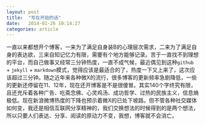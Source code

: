 ```yaml
---
layout: post
title:  "写在开始的话"
date:   2014-01-26 10:14:27
categories: article
---
```


一直以来都想开个博客，一来为了满足自身装B的心理层次需求，二来为了满足自身的表达欲，三来自知记忆力有限，需要有个地方能够记录。苦于一直找不到理想的平台，而自己做事又经常三分钟热度，一直不成气候，最近偶见到这种`github` + `jekyll` + `markdown`模式，觉得应该是最适合的了，热度一下又上来了，这次应该超过三分钟。随之近年来各种微X的流行，很多博客的更新频率急剧降低，一些的更新还停留在11、12年，现在还开博客是不是很傻冒。其实140个字终究有限，且还充斥着各种广告、吃斋念佛、心灵鸡汤、成功哲学、过热的民族主义，信息熵极低。现在新浪微博热度的下降也预示着微X的已处下坡路。但不管各种社交媒体如何变，我还是相信互联网分享精神的，我们交换想法的时候得到的是两个想法，所以只要人们表达、分享、阅读的原动力不变，我想，博客就不会消亡。
